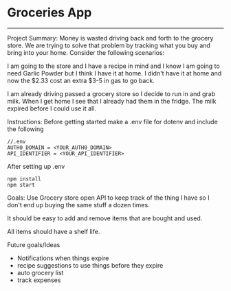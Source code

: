 # Groceries App

---
Project Summary:
Money is wasted driving back and forth to the grocery store. We are trying to solve that problem by tracking what you buy and bring into your home. Consider the following scenarios:


I am going to the store and I have a recipe in mind and I know I am going to need Garlic Powder but I think I have it at home. I didn't have it at home and now the $2.33 cost an extra $3-5 in gas to go back.

I am already driving passed a grocery store so I decide to run in and grab milk. When I get home I see that I already had them in the fridge. The milk expired before I could use it all.

Instructions:
Before getting started make a .env file for dotenv and include the following

```
//.env
AUTH0_DOMAIN = <YOUR_AUTH0_DOMAIN>
API_IDENTIFIER = <YOUR_API_IDENTIFIER>

```

After setting up .env

```
npm install
npm start
```



Goals:
Use Grocery store open API to keep track of the thing I have so I don't end up buying the same stuff a dozen times.

It should be easy to add and remove items that are bought and used.

All items should have a shelf life.

Future goals/Ideas
- Notifications when things expire
- recipe suggestions to use things before they expire
- auto grocery list
- track expenses
